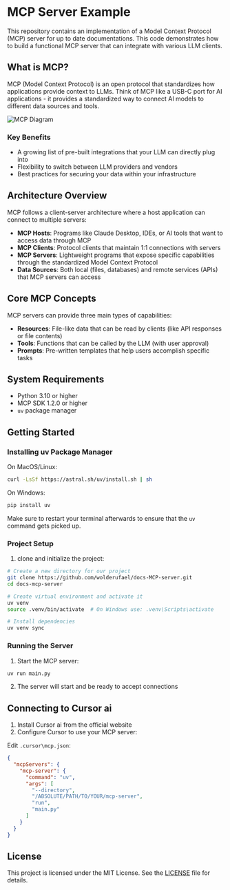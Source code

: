 # MCP Server Example

This repository contains an implementation of a Model Context Protocol (MCP) server for up to date documentations. This code demonstrates how to build a functional MCP server that can integrate with various LLM clients.

## What is MCP?

MCP (Model Context Protocol) is an open protocol that standardizes how applications provide context to LLMs. Think of MCP like a USB-C port for AI applications - it provides a standardized way to connect AI models to different data sources and tools.

![MCP Diagram](img/mcp-diagram-bg.png)

### Key Benefits

- A growing list of pre-built integrations that your LLM can directly plug into
- Flexibility to switch between LLM providers and vendors
- Best practices for securing your data within your infrastructure

## Architecture Overview

MCP follows a client-server architecture where a host application can connect to multiple servers:

- **MCP Hosts**: Programs like Claude Desktop, IDEs, or AI tools that want to access data through MCP
- **MCP Clients**: Protocol clients that maintain 1:1 connections with servers
- **MCP Servers**: Lightweight programs that expose specific capabilities through the standardized Model Context Protocol
- **Data Sources**: Both local (files, databases) and remote services (APIs) that MCP servers can access

## Core MCP Concepts

MCP servers can provide three main types of capabilities:

- **Resources**: File-like data that can be read by clients (like API responses or file contents)
- **Tools**: Functions that can be called by the LLM (with user approval)
- **Prompts**: Pre-written templates that help users accomplish specific tasks

## System Requirements

- Python 3.10 or higher
- MCP SDK 1.2.0 or higher
- `uv` package manager

## Getting Started

### Installing uv Package Manager

On MacOS/Linux:

```bash
curl -LsSf https://astral.sh/uv/install.sh | sh
```
On Windows:

```cmd
pip install uv
```

Make sure to restart your terminal afterwards to ensure that the `uv` command gets picked up.

### Project Setup

1. clone and initialize the project:

```bash
# Create a new directory for our project
git clone https://github.com/wolderufael/docs-MCP-server.git
cd docs-mcp-server

# Create virtual environment and activate it
uv venv
source .venv/bin/activate  # On Windows use: .venv\Scripts\activate

# Install dependencies
uv venv sync 
```

### Running the Server

1. Start the MCP server:

```bash
uv run main.py
```

2. The server will start and be ready to accept connections

## Connecting to Cursor ai

1. Install Cursor ai from the official website
2. Configure Cursor to use your MCP server:

Edit `.cursor\mcp.json`:

```json
{
  "mcpServers": {
    "mcp-server": {
      "command": "uv",
      "args": [
        "--directory",
        "/ABSOLUTE/PATH/TO/YOUR/mcp-server",
        "run",
        "main.py"
      ]
    }
  }
}
```

## License

This project is licensed under the MIT License. See the [LICENSE](LICENSE) file for details.
